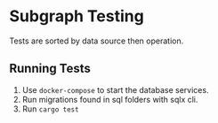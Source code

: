 # Subgraph Testing

Tests are sorted by data source then operation.

## Running Tests

1. Use `docker-compose` to start the database services.
2. Run migrations found in sql folders with sqlx cli.
3. Run `cargo test`
